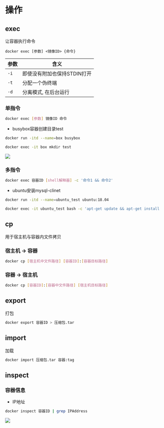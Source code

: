 <!--
 * @Author       : dmjcb@outlook.com
 * @Date         : 2024-09-04 02:23:02
 * @LastEditors  : dmjcb@outlook.com
 * @LastEditTime : 2024-09-04 02:46:56
-->


# 操作

## exec

让容器执行命令

```shell
docker exec [参数] <镜像ID> {命令}
```

| 参数 | 含义                        |
| ---- | --------------------------- |
| `-i` | 即使没有附加也保持STDIN打开 |
| `-t` | 分配一个伪终端              |
| `-d` | 分离模式, 在后台运行        |

### 单指令

```sh
docker exec [参数] 镜像ID 命令
```

- busybox容器创建目录test

```sh
docker run -itd --name=box busybox 

docker exec -it box mkdir test
```

![](/.imgur/20220112043735.png)

### 多指令

```sh
docker exec 容器ID [shell解释器] -c '命令1 && 命令2'
```

- ubuntu安装mysql-clinet

```sh
docker run -itd --name=ubuntu_test ubuntu:18.04

docker exec -it ubuntu_test bash -c 'apt-get update && apt-get install -y mysql-client'
```

##  cp

用于宿主机与容器内文件拷贝

### 宿主机 -> 容器

```sh
docker cp [宿主机中文件路径] [容器ID]:[容器目标路径]
```

### 容器 -> 宿主机

```sh
docker cp [容器ID]:[容器中文件路径] [宿主机目标路径]
```


## export

打包

```sh
docker export 容器ID > 压缩包.tar
```

## import

加载

```sh
docker import 压缩包.tar 容器:tag
```


## inspect

### 容器信息

- IP地址

```sh
docker inspect 容器ID | grep IPAddress
```

![](/.imgur/20220219213015.png)